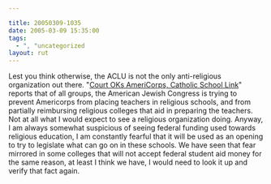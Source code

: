 ```yaml
---

title: 20050309-1035
date: 2005-03-09 15:35:00
tags:
  - ", "uncategorized
layout: rut
---
```


<p> Lest you think otherwise, the ACLU is not
the only anti-religious organization out there.  "<a href="http://news.findlaw.com/ap/o/632/03-08-2005/b753001814e05ffc.html">Court
OKs AmeriCorps, Catholic School Link</a>" reports that of all groups,
the American Jewish Congress is trying to prevent Americorps from
placing teachers in religious schools, and from partially reimbursing
religious colleges that aid in preparing the teachers.  Not at all
what I would expect to see a religious organization doing.  Anyway, I
am always somewhat suspicious of seeing federal funding used towards
religious education, I am constantly fearful that it will be used
as an opening to try to legislate what can go on in these schools.
We have seen that fear mirrored in some colleges that will not accept
federal student aid money for the same reason, at least I think we
have, I would need to look it up and verify that fact again.</p>

